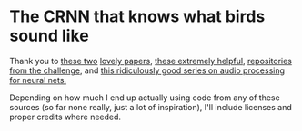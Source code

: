 # The CRNN that knows what birds sound like

Thank you to [these two](http://machine-listening.eecs.qmul.ac.uk/wp-content/uploads/sites/26/2017/01/cakir.pdf) [lovely papers](https://arxiv.org/pdf/1706.02291.pdf), [these extremely helpful](https://github.com/sharathadavanne/sed-crnn), [repositories from the challenge](https://github.com/UKYSpeechLab/ukybirddet), and [this ridiculously good series on audio processing for neural nets.](https://www.youtube.com/playlist?list=PLhA3b2k8R3t2Ng1WW_7MiXeh1pfQJQi_P)

Depending on how much I end up actually using code from any of these sources (so far none really, just a lot of inspiration), I'll include licenses and proper credits where needed.
